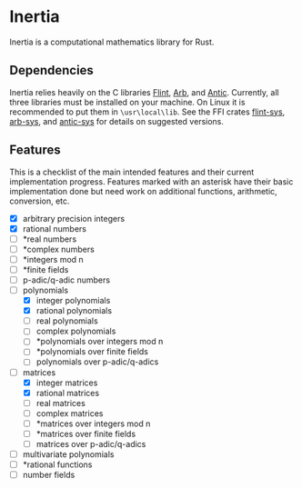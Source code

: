 # Inertia

Inertia is a computational mathematics library for Rust.

## Dependencies

Inertia relies heavily on the C libraries [Flint](https://flintlib.org/doc/),
[Arb](https://arblib.org/), and [Antic](https://github.com/wbhart/antic). Currently, all three
libraries must be installed on your machine. On Linux it is recommended to put them in
`\usr\local\lib`. See the FFI crates [flint-sys](https://crates.io/crates/flint-sys), 
[arb-sys](https://crates.io/crates/arb-sys), and [antic-sys](https://crates.io/crates/antic-sys) 
for details on suggested versions.


## Features

This is a checklist of the main intended features and their current implementation progress.
Features marked with an asterisk have their basic implementation done but need work on
additional functions, arithmetic, conversion, etc.

- [x] arbitrary precision integers
- [x] rational numbers
- [ ] \*real numbers
- [ ] \*complex numbers
- [ ] \*integers mod n
- [ ] \*finite fields
- [ ] p-adic/q-adic numbers
- [ ] polynomials
    - [x] integer polynomials
    - [x] rational polynomials
    - [ ] real polynomials
    - [ ] complex polynomials 
    - [ ] \*polynomials over integers mod n
    - [ ] \*polynomials over finite fields
    - [ ] polynomials over p-adic/q-adics
- [ ] matrices
    - [x] integer matrices
    - [x] rational matrices
    - [ ] real matrices
    - [ ] complex matrices 
    - [ ] \*matrices over integers mod n
    - [ ] \*matrices over finite fields
    - [ ] matrices over p-adic/q-adics
- [ ] multivariate polynomials
- [ ] \*rational functions
- [ ] number fields
